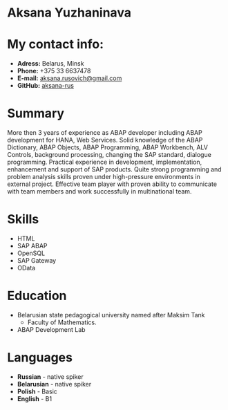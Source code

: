 # Aksana Yuzhaninava

# My contact info:
* **Adress:** Belarus, Minsk
* **Phone:** +375 33 6637478
* **E-mail:** [aksana.rusovich@gmail.com](aksana.rusovich@gmail.com)
* **GitHub:** [aksana-rus](https://github.com/aksana-rus)

# Summary
More then 3 years of experience as ABAP developer including ABAP development for HANA, Web Services‍. Solid knowledge of the ABAP Dictionary, ABAP Objects, ABAP Programming, ABAP Workbench, ALV Controls, background processing, changing the SAP standard, dialogue programming. Practical experience in development, implementation, enhancement and support of SAP products. Quite strong programming and problem analysis skills proven under high-pressure environments in external project. Effective team player with proven ability to communicate with team members and work successfully in multinational team.

# Skills
* HTML
* SAP ABAP
* OpenSQL
* SAP Gateway
* OData

# Education
* Belarusian state pedagogical university named after Maksim Tank
  + Faculty of Mathematics.
* ABAP Development Lab

# Languages
* **Russian** - native spiker
* **Belarusian** - native spiker
* **Polish** - Basic
* **English** - B1
